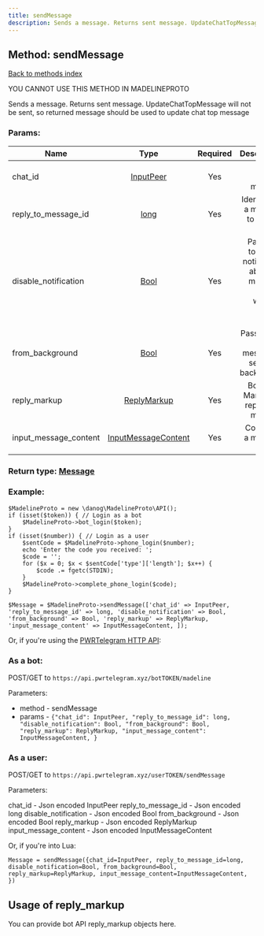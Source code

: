 ```yaml
---
title: sendMessage
description: Sends a message. Returns sent message. UpdateChatTopMessage will not be sent, so returned message should be used to update chat top message
---
```

## Method: sendMessage  
[Back to methods index](index.md)


YOU CANNOT USE THIS METHOD IN MADELINEPROTO


Sends a message. Returns sent message. UpdateChatTopMessage will not be sent, so returned message should be used to update chat top message

### Params:

| Name     |    Type       | Required | Description |
|----------|:-------------:|:--------:|------------:|
|chat\_id|[InputPeer](../types/InputPeer.md) | Yes|Chat to send message|
|reply\_to\_message\_id|[long](../types/long.md) | Yes|Identifier of a message to reply to or 0|
|disable\_notification|[Bool](../types/Bool.md) | Yes|Pass true, to disable notification about the message, doesn't works in secret chats|
|from\_background|[Bool](../types/Bool.md) | Yes|Pass true, if the message is sent from background|
|reply\_markup|[ReplyMarkup](../types/ReplyMarkup.md) | Yes|Bots only. Markup for replying to message|
|input\_message\_content|[InputMessageContent](../types/InputMessageContent.md) | Yes|Content of a message to send|


### Return type: [Message](../types/Message.md)

### Example:


```
$MadelineProto = new \danog\MadelineProto\API();
if (isset($token)) { // Login as a bot
    $MadelineProto->bot_login($token);
}
if (isset($number)) { // Login as a user
    $sentCode = $MadelineProto->phone_login($number);
    echo 'Enter the code you received: ';
    $code = '';
    for ($x = 0; $x < $sentCode['type']['length']; $x++) {
        $code .= fgetc(STDIN);
    }
    $MadelineProto->complete_phone_login($code);
}

$Message = $MadelineProto->sendMessage(['chat_id' => InputPeer, 'reply_to_message_id' => long, 'disable_notification' => Bool, 'from_background' => Bool, 'reply_markup' => ReplyMarkup, 'input_message_content' => InputMessageContent, ]);
```

Or, if you're using the [PWRTelegram HTTP API](https://pwrtelegram.xyz):

### As a bot:

POST/GET to `https://api.pwrtelegram.xyz/botTOKEN/madeline`

Parameters:

* method - sendMessage
* params - `{"chat_id": InputPeer, "reply_to_message_id": long, "disable_notification": Bool, "from_background": Bool, "reply_markup": ReplyMarkup, "input_message_content": InputMessageContent, }`



### As a user:

POST/GET to `https://api.pwrtelegram.xyz/userTOKEN/sendMessage`

Parameters:

chat_id - Json encoded InputPeer
reply_to_message_id - Json encoded long
disable_notification - Json encoded Bool
from_background - Json encoded Bool
reply_markup - Json encoded ReplyMarkup
input_message_content - Json encoded InputMessageContent



Or, if you're into Lua:

```
Message = sendMessage({chat_id=InputPeer, reply_to_message_id=long, disable_notification=Bool, from_background=Bool, reply_markup=ReplyMarkup, input_message_content=InputMessageContent, })
```


## Usage of reply_markup

You can provide bot API reply_markup objects here.  


